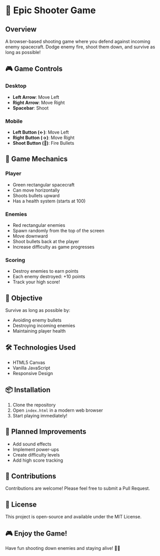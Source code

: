 # 🚀 Epic Shooter Game

## Overview
A browser-based shooting game where you defend against incoming enemy spacecraft. Dodge enemy fire, shoot them down, and survive as long as possible!

## 🎮 Game Controls

### Desktop
- **Left Arrow**: Move Left
- **Right Arrow**: Move Right
- **Spacebar**: Shoot

### Mobile
- **Left Button (←)**: Move Left
- **Right Button (→)**: Move Right
- **Shoot Button (🚀)**: Fire Bullets

## 🌟 Game Mechanics

### Player
- Green rectangular spacecraft
- Can move horizontally
- Shoots bullets upward
- Has a health system (starts at 100)

### Enemies
- Red rectangular enemies
- Spawn randomly from the top of the screen
- Move downward
- Shoot bullets back at the player
- Increase difficulty as game progresses

### Scoring
- Destroy enemies to earn points
- Each enemy destroyed: +10 points
- Track your high score!

## 🎯 Objective
Survive as long as possible by:
- Avoiding enemy bullets
- Destroying incoming enemies
- Maintaining player health

## 🛠 Technologies Used
- HTML5 Canvas
- Vanilla JavaScript
- Responsive Design

## 📦 Installation
1. Clone the repository
2. Open `index.html` in a modern web browser
3. Start playing immediately!

## 🚧 Planned Improvements
- Add sound effects
- Implement power-ups
- Create difficulty levels
- Add high score tracking

## 🤝 Contributions
Contributions are welcome! Please feel free to submit a Pull Request.

## 📝 License
This project is open-source and available under the MIT License.

## 🎮 Enjoy the Game!
Have fun shooting down enemies and staying alive! 🚀👾
